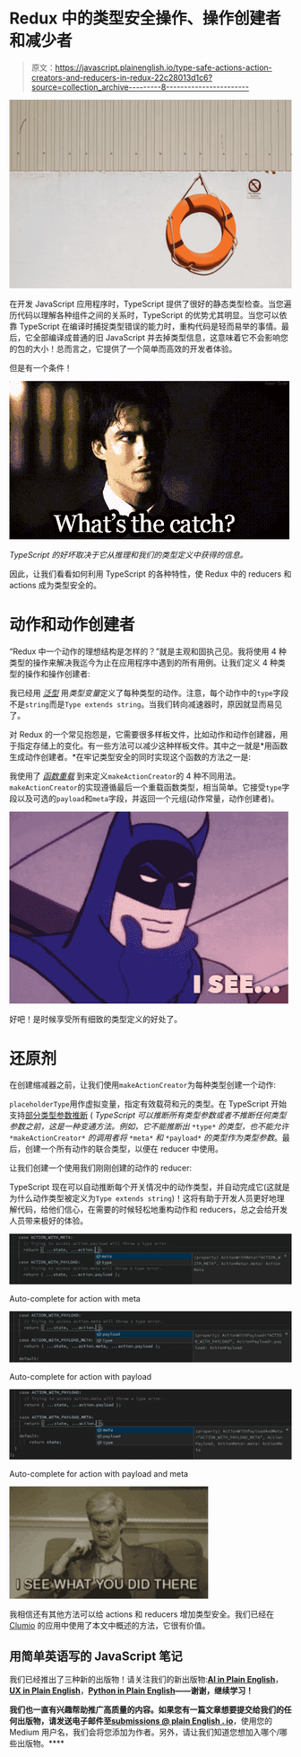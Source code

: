 # Redux 中的类型安全操作、操作创建者和减少者

> 原文：<https://javascript.plainenglish.io/type-safe-actions-action-creators-and-reducers-in-redux-22c28013d1c6?source=collection_archive---------8----------------------->

![](img/0eec0d216565a8d90f15789e99287cfa.png)

在开发 JavaScript 应用程序时，TypeScript 提供了很好的静态类型检查。当您遍历代码以理解各种组件之间的关系时，TypeScript 的优势尤其明显。当您可以依靠 TypeScript 在编译时捕捉类型错误的能力时，重构代码是轻而易举的事情。最后，它全部编译成普通的旧 JavaScript 并去掉类型信息，这意味着它不会影响您的包的大小！总而言之，它提供了一个简单而高效的开发者体验。

但是有一个条件！

![](img/3ba995696e4c5a94af16aeefec0fa536.png)

*TypeScript 的好坏取决于它从推理和我们的类型定义中获得的信息。*

因此，让我们看看如何利用 TypeScript 的各种特性，使 Redux 中的 reducers 和 actions 成为类型安全的。

# 动作和动作创建者

“Redux 中一个动作的理想结构是怎样的？”就是主观和固执己见。我将使用 4 种类型的操作来解决我迄今为止在应用程序中遇到的所有用例。让我们定义 4 种类型的操作和操作创建者:

我已经用 [*泛型*](https://www.typescriptlang.org/docs/handbook/generics.html) 用*类型变量*定义了每种类型的动作。注意，每个动作中的`type`字段不是`string`而是`Type extends string`。当我们转向减速器时，原因就显而易见了。

对 Redux 的一个常见抱怨是，它需要很多样板文件，比如动作和动作创建器，用于指定存储上的变化。有一些方法可以减少这种样板文件。其中之一就是*用函数生成动作创建者。*在牢记类型安全的同时实现这个函数的方法之一是:

我使用了 [*函数重载*](https://www.typescriptlang.org/docs/handbook/functions.html#overloads) 到来定义`makeActionCreator`的 4 种不同用法。`makeActionCreator`的实现遵循最后一个重载函数类型，相当简单。它接受`type`字段以及可选的`payload`和`meta`字段，并返回一个元组(动作常量，动作创建者)。

![](img/06f88edeba3aac3df092eda238d7fe89.png)

好吧！是时候享受所有细致的类型定义的好处了。

# 还原剂

在创建缩减器之前，让我们使用`makeActionCreator`为每种类型创建一个动作:

`placeholderType`用作虚拟变量，指定有效载荷和元的类型。在 TypeScript 开始支持[部分类型参数推断](https://github.com/microsoft/TypeScript/issues/26242) ( *TypeScript 可以推断所有类型参数或者不推断任何类型参数之前，这是一种变通方法。例如，它不能推断出* `*type*` *的类型，也不能允许* `*makeActionCreator*` *的调用者将* `*meta*` *和* `*payload*` *的类型作为类型参数*。最后，创建一个所有动作的联合类型，以便在 reducer 中使用。

让我们创建一个使用我们刚刚创建的动作的 reducer:

TypeScript 现在可以自动推断每个开关情况中的动作类型，并自动完成它(这就是为什么动作类型被定义为`Type extends string`)！这将有助于开发人员更好地理解代码，给他们信心，在需要的时候轻松地重构动作和 reducers，总之会给开发人员带来极好的体验。

![](img/5b8bf9bee8fd5fc700b59feac2379799.png)

Auto-complete for action with meta

![](img/ba89bd50d55500ef910ef333ee7e32c7.png)

Auto-complete for action with payload

![](img/143275f7bdb4c68617c450a0ccbfc4b5.png)

Auto-complete for action with payload and meta

![](img/23c2d4609e9bd3d67a4b16308577c5f8.png)

我相信还有其他方法可以给 actions 和 reducers 增加类型安全。我们已经在 [Clumio](https://clumio.com/) 的应用中使用了本文中概述的方法，它很有价值。

## **用简单英语写的 JavaScript 笔记**

我们已经推出了三种新的出版物！请关注我们的新出版物:[**AI in Plain English**](https://medium.com/ai-in-plain-english)，[**UX in Plain English**](https://medium.com/ux-in-plain-english)，[**Python in Plain English**](https://medium.com/python-in-plain-english)**——谢谢，继续学习！**

**我们也一直有兴趣帮助推广高质量的内容。如果您有一篇文章想要提交给我们的任何出版物，请发送电子邮件至[**submissions @ plain English . io**](mailto:submissions@plainenglish.io)**，使用您的 Medium 用户名，我们会将您添加为作者。另外，请让我们知道您想加入哪个/哪些出版物。****